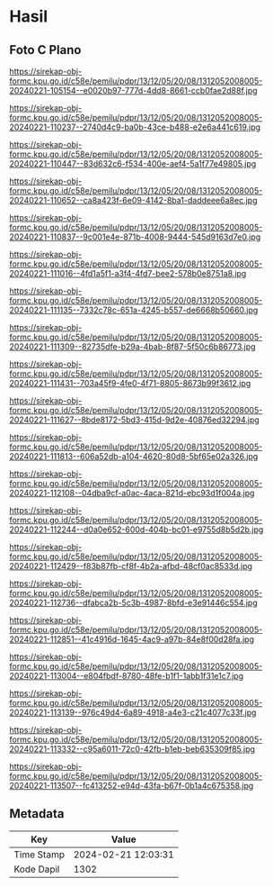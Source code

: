 # Hasil

## Foto C Plano

https://sirekap-obj-formc.kpu.go.id/c58e/pemilu/pdpr/13/12/05/20/08/1312052008005-20240221-105154--e0020b97-777d-4dd8-8661-ccb0fae2d88f.jpg

https://sirekap-obj-formc.kpu.go.id/c58e/pemilu/pdpr/13/12/05/20/08/1312052008005-20240221-110237--2740d4c9-ba0b-43ce-b488-e2e6a441c619.jpg

https://sirekap-obj-formc.kpu.go.id/c58e/pemilu/pdpr/13/12/05/20/08/1312052008005-20240221-110447--83d632c6-f534-400e-aef4-5a1f77e49805.jpg

https://sirekap-obj-formc.kpu.go.id/c58e/pemilu/pdpr/13/12/05/20/08/1312052008005-20240221-110652--ca8a423f-6e09-4142-8ba1-daddeee6a8ec.jpg

https://sirekap-obj-formc.kpu.go.id/c58e/pemilu/pdpr/13/12/05/20/08/1312052008005-20240221-110837--9c001e4e-871b-4008-9444-545d9163d7e0.jpg

https://sirekap-obj-formc.kpu.go.id/c58e/pemilu/pdpr/13/12/05/20/08/1312052008005-20240221-111016--4fd1a5f1-a3f4-4fd7-bee2-578b0e8751a8.jpg

https://sirekap-obj-formc.kpu.go.id/c58e/pemilu/pdpr/13/12/05/20/08/1312052008005-20240221-111135--7332c78c-651a-4245-b557-de6668b50660.jpg

https://sirekap-obj-formc.kpu.go.id/c58e/pemilu/pdpr/13/12/05/20/08/1312052008005-20240221-111309--82735dfe-b29a-4bab-8f87-5f50c6b86773.jpg

https://sirekap-obj-formc.kpu.go.id/c58e/pemilu/pdpr/13/12/05/20/08/1312052008005-20240221-111431--703a45f9-4fe0-4f71-8805-8673b99f3612.jpg

https://sirekap-obj-formc.kpu.go.id/c58e/pemilu/pdpr/13/12/05/20/08/1312052008005-20240221-111627--8bde8172-5bd3-415d-9d2e-40876ed32294.jpg

https://sirekap-obj-formc.kpu.go.id/c58e/pemilu/pdpr/13/12/05/20/08/1312052008005-20240221-111813--606a52db-a104-4620-80d8-5bf65e02a326.jpg

https://sirekap-obj-formc.kpu.go.id/c58e/pemilu/pdpr/13/12/05/20/08/1312052008005-20240221-112108--04dba9cf-a0ac-4aca-821d-ebc93d1f004a.jpg

https://sirekap-obj-formc.kpu.go.id/c58e/pemilu/pdpr/13/12/05/20/08/1312052008005-20240221-112244--d0a0e652-600d-404b-bc01-e9755d8b5d2b.jpg

https://sirekap-obj-formc.kpu.go.id/c58e/pemilu/pdpr/13/12/05/20/08/1312052008005-20240221-112429--f83b87fb-cf8f-4b2a-afbd-48cf0ac8533d.jpg

https://sirekap-obj-formc.kpu.go.id/c58e/pemilu/pdpr/13/12/05/20/08/1312052008005-20240221-112736--dfabca2b-5c3b-4987-8bfd-e3e91446c554.jpg

https://sirekap-obj-formc.kpu.go.id/c58e/pemilu/pdpr/13/12/05/20/08/1312052008005-20240221-112851--41c4916d-1645-4ac9-a97b-84e8f00d28fa.jpg

https://sirekap-obj-formc.kpu.go.id/c58e/pemilu/pdpr/13/12/05/20/08/1312052008005-20240221-113004--e804fbdf-8780-48fe-b1f1-1abb1f31e1c7.jpg

https://sirekap-obj-formc.kpu.go.id/c58e/pemilu/pdpr/13/12/05/20/08/1312052008005-20240221-113139--976c49d4-6a89-4918-a4e3-c21c4077c33f.jpg

https://sirekap-obj-formc.kpu.go.id/c58e/pemilu/pdpr/13/12/05/20/08/1312052008005-20240221-113332--c95a6011-72c0-42fb-b1eb-beb635309f85.jpg

https://sirekap-obj-formc.kpu.go.id/c58e/pemilu/pdpr/13/12/05/20/08/1312052008005-20240221-113507--fc413252-e94d-43fa-b67f-0b1a4c675358.jpg


## Metadata

| Key        | Value               |
| ---------- | ------------------- |
| Time Stamp | 2024-02-21 12:03:31 |
| Kode Dapil | 1302                |



